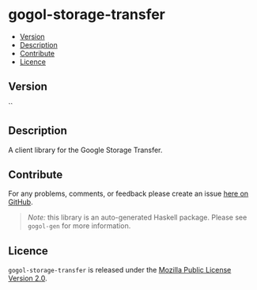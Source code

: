 # gogol-storage-transfer

* [Version](#version)
* [Description](#description)
* [Contribute](#contribute)
* [Licence](#licence)


## Version

``


## Description

A client library for the Google Storage Transfer.


## Contribute

For any problems, comments, or feedback please create an issue [here on GitHub](https://github.com/brendanhay/gogol/issues).

> _Note:_ this library is an auto-generated Haskell package. Please see `gogol-gen` for more information.


## Licence

`gogol-storage-transfer` is released under the [Mozilla Public License Version 2.0](http://www.mozilla.org/MPL/).
